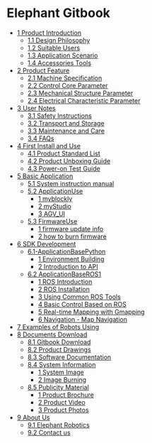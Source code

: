 # Elephant Gitbook

* [1 Product Introduction]()
  * [1.1 Design Philosophy]()
  * [1.2 Suitable Users]()
  * [1.3 Application Scenario]()
  * [1.4 Accessories Tools]()
* [2 Product Feature]()
  * [2.1 Machine Specification]()
  * [2.2 Control Core Parameter]()
  * [2.3 Mechanical Structure Parameter]()
  * [2.4 Electrical Characteristic Parameter]()
* [3 User Notes]()
  * [3.1 Safety Instructions]()
  * [3.2 Transport and Storage]()
  * [3.3 Maintenance and Care]()
  * [3.4 FAQs]()
* [4 First Install and Use]()
  * [4.1 Product Standard List]()
  * [4.2 Product Unboxing Guide]()
  * [4.3 Power-on Test Guide]()
* [5 Basic Application]()
  * [5.1 System instruction manual]()
  * [5.2 ApplicationUse]()
    * [1 myblockly]()
    * [2 myStudio]()
    * [3 AGV_UI]()
  * [5.3 FirmwareUse]()
    * [1 firmware update info]()
    * [2 how to burn firmware]()
* [6 SDK Development]()
  * [6.1-ApplicationBasePython]()
    * [1 Environment Building]()
    * [2 Introduction to API]()
  * [6.2 ApplicationBaseROS1]()
    * [1 ROS Introduction]()
    * [2 ROS Installation]()
    * [3 Using Common ROS Tools]()
    * [4 Basic Control Based on ROS]()
    * [5 Real-time Mapping with Gmapping]()
    * [6 Navigation - Map Navigation]()
* [7 Examples of Robots Using]()
* [8 Documents Download]()
  * [8.1 Gitbook Download]()
  * [8.2 Product Drawings]()
  * [8.3 Software Documentation]()
  * [8.4 System Information]()
    * [1 System Image]()
    * [2 Image Burning]()
  * [8.5 Publicity Material]()
    * [1 Product Brochure]()
    * [2 Product Video]()
    * [3 Product Photos]()
* [9 About Us]()
  * [9.1 Elephant Robotics]()
  * [9.2 Contact us]()

